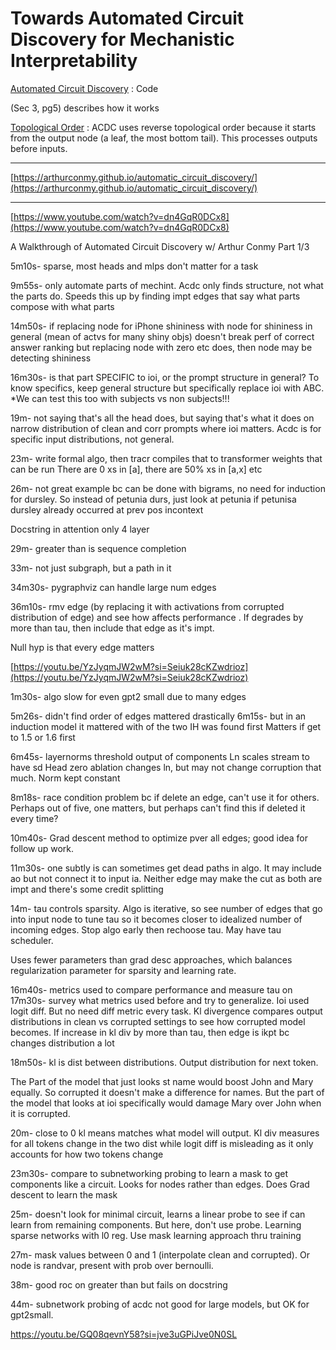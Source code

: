 # Towards Automated Circuit Discovery for Mechanistic Interpretability

[Automated Circuit Discovery](../../Code%20515029dddcdc4d268ad1b5b2298d2cd6/Automated%20Circuit%20Discovery%2078c36eb7aa084d7db89fa74016e83d3e.md) : Code

(Sec 3, pg5) describes how it works

[Topological Order](../../CS%20&%20SWE%20f7436b5aff924c04aa569007bb061038/Algorithms%2048626da10b7542b992a5cae82e1b156d/Topological%20Order%20004d01ed21d14dadab1738920e643e11.md) : ACDC uses reverse topological order because it starts from the output node (a leaf, the most bottom tail). This processes outputs before inputs.

---

[https://arthurconmy.github.io/automatic_circuit_discovery/](https://arthurconmy.github.io/automatic_circuit_discovery/)

---

[https://www.youtube.com/watch?v=dn4GqR0DCx8](https://www.youtube.com/watch?v=dn4GqR0DCx8)

A Walkthrough of Automated Circuit Discovery w/ Arthur Conmy Part 1/3

5m10s- sparse, most heads and mlps don't matter for a task

9m55s- only automate parts of mechint.  Acdc only finds structure, not what the parts do. Speeds this up by finding impt edges that say what parts compose with what parts

14m50s- if replacing node for iPhone shininess with node for shininess in general (mean of actvs for many shiny objs) doesn't break perf of correct answer ranking but replacing node with zero etc does, then node may be detecting shininess

16m30s- is that part SPECIFIC to ioi, or the prompt structure in general? To know specifics, keep general structure but specifically replace ioi with ABC.
*We can test this too with subjects vs non subjects!!!

19m- not saying that's all the head does, but saying that's what it does on narrow distribution of clean and corr prompts where ioi matters.  Acdc is for specific input distributions, not general.

23m- write formal algo, then tracr compiles that to transformer weights that can be run
There are 0 xs in [a], there are 50% xs in [a,x] etc

26m- not great example bc can be done with bigrams, no need for induction for dursley. So instead of petunia durs, just look at petunia if petunisa dursley already occurred at prev pos incontext

Docstring in attention only 4 layer

29m- greater than is sequence completion

33m- not just subgraph, but a path in it

34m30s- pygraphviz can handle large num edges

36m10s- rmv edge (by replacing it with activations from corrupted distribution of edge) and see how affects performance . If degrades by more than tau, then include that edge as it's impt.

Null hyp is that every edge matters

[https://youtu.be/YzJyqmJW2wM?si=Seiuk28cKZwdrioz](https://youtu.be/YzJyqmJW2wM?si=Seiuk28cKZwdrioz)

1m30s- algo slow for even gpt2 small due to many edges

5m26s- didn't find order of edges mattered drastically
6m15s- but in an induction model it mattered with of the two IH was found first
Matters if get to 1.5 or 1.6 first

6m45s- layernorms threshold output of components
Ln scales stream to have sd
Head zero ablation changes ln, but may not change corruption that much. Norm kept constant

8m18s- race condition problem bc if delete an edge, can't use it for others. Perhaps out of five, one matters, but perhaps can't find this if deleted it every time?

10m40s- Grad descent method to optimize pver all edges; good idea for follow up work.

11m30s- one subtly is can sometimes get dead paths in algo. It may include ao but not connect it to input ia.
Neither edge may make the cut as both are impt and there's some credit splitting

14m- tau controls sparsity. Algo is iterative, so see number of edges that go into input node to tune tau so it becomes closer to idealized number of incoming edges. Stop algo early then rechoose tau. May have tau scheduler.

Uses fewer parameters than grad desc approaches, which balances regularization parameter for sparsity and learning rate.

16m40s- metrics used to compare performance and measure tau on
17m30s- survey what metrics used before and try to generalize. Ioi used logit diff. But no need diff metric every task. Kl divergence compares output distributions in clean vs corrupted settings to see how corrupted model becomes. If increase in kl div by more than tau, then edge is ikpt bc changes distribution a lot

18m50s- kl is dist between distributions. Output distribution for next token.

The Part of the model that just looks st name would boost John and Mary equally. So corrupted it doesn't make a difference for names. But the part of the model that looks at ioi specifically would damage Mary over John when it is corrupted.

20m- close to 0 kl means matches what model will output.
Kl div measures for all tokens change in the two dist while logit diff is misleading as it only accounts for how two tokens change

23m30s- compare to subnetworking probing to learn a mask to get components like a circuit.  Looks for nodes rather than edges. Does Grad descent to learn the mask

25m- doesn't look for minimal circuit, learns a linear probe to see if can learn from remaining components. But here, don't use probe. Learning sparse networks with l0 reg. Use mask learning approach thru training

27m- mask values between 0 and 1 (interpolate clean and corrupted). Or node is randvar, present with prob over bernoulli.

38m- good roc on greater than but fails on docstring

44m- subnetwork probing of acdc not good for large models, but OK for gpt2small.

https://youtu.be/GQ08qevnY58?si=jve3uGPiJve0N0SL